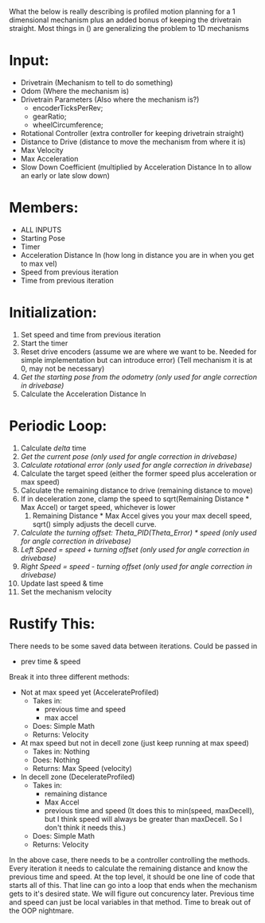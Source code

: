 What the below is really describing is profiled motion planning for a 1 dimensional mechanism plus an added bonus of keeping the drivetrain straight. Most things in () are generalizing the problem to 1D mechanisms

# Input:
- Drivetrain (Mechanism to tell to do something)
- Odom (Where the mechanism is)
- Drivetrain Parameters (Also where the mechanism is?)
  - encoderTicksPerRev; 
  - gearRatio;
  - wheelCircumference;
- Rotational Controller (extra controller for keeping drivetrain straight)
- Distance to Drive (distance to move the mechanism from where it is)
- Max Velocity 
- Max Acceleration
- Slow Down Coefficient (multiplied by Acceleration Distance In to allow an early or late slow down)

# Members:
- ALL INPUTS
- Starting Pose 
- Timer
- Acceleration Distance In (how long in distance you are in when you get to max vel)
- Speed from previous iteration
- Time from previous iteration

# Initialization:
1. Set speed and time from previous iteration
2. Start the timer
3. Reset drive encoders (assume we are where we want to be. Needed for simple implementation but can introduce error) (Tell mechanism it is at 0, may not be necessary)
4. *Get the starting pose from the odometry (only used for angle correction in drivebase)*
5. Calculate the Acceleration Distance In

# Periodic Loop:
1. Calculate $delta$ time
2. *Get the current pose (only used for angle correction in drivebase)*
3. *Calculate rotational error (only used for angle correction in drivebase)*
5. Calculate the target speed (either the former speed plus acceleration or max speed)
4. Calculate the remaining distance to drive (remaining distance to move)
6. If in deceleration zone, clamp the speed to sqrt(Remaining Distance * Max Accel) or target speed, whichever is lower
   1. Remaining Distance * Max Accel gives you your max decell speed, sqrt() simply adjusts the decell curve.
7. *Calculate the turning offset: Theta_PID(Theta_Error) * speed (only used for angle correction in drivebase)*
8. *Left Speed = speed + turning offset (only used for angle correction in drivebase)*
9.  *Right Speed = speed - turning offset (only used for angle correction in drivebase)*
10. Update last speed & time
11. Set the mechanism velocity

# Rustify This:
There needs to be some saved data between iterations. Could be passed in
-  prev time & speed

Break it into three different methods: 
- Not at max speed yet (AccelerateProfiled)
  - Takes in:
    - previous time and speed
    - max accel
  - Does: Simple Math
  - Returns: Velocity
- At max speed but not in decell zone (just keep running at max speed)
  - Takes in: Nothing
  - Does: Nothing
  - Returns: Max Speed (velocity)
- In decell zone (DecelerateProfiled)
  - Takes in:
    - remaining distance
    - Max Accel
    - previous time and speed (It does this to min(speed, maxDecell), but I think speed will always be greater than maxDecell. So I don't think it needs this.)
  - Does: Simple Math
  - Returns: Velocity

In the above case, there needs to be a controller controlling the methods. Every iteration it needs to calculate the remaining distance and know the previous time and speed. At the top level, it should be one line of code that starts all of this. That line can go into a loop that ends when the mechanism gets to it's desired state. We will figure out concurency later. Previous time and speed can just be local variables in that method. Time to break out of the OOP nightmare. 